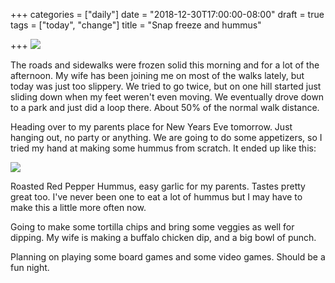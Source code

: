 +++
categories = ["daily"]
date = "2018-12-30T17:00:00-08:00"
draft = true
tags = ["today", "change"]
title = "Snap freeze and hummus"

+++
![](/uploads/IMG_8748.JPG)

The roads and sidewalks were frozen solid this morning and for a lot of the afternoon. My wife has been joining me on most of the walks lately, but today was just too slippery. We tried to go twice, but on one hill started just sliding down when my feet weren't even moving. We eventually drove down to a park and just did a loop there. About 50% of the normal walk distance.

Heading over to my parents place for New Years Eve tomorrow. Just hanging out, no party or anything. We are going to do some appetizers, so I tried my hand at making some hummus from scratch. It ended up like this:

![](/uploads/IMG_8749.JPG)

Roasted Red Pepper Hummus, easy garlic for my parents. Tastes pretty great too. I've never been one to eat a lot of hummus but I may have to make this a little more often now.

Going to make some tortilla chips and bring some veggies as well for dipping. My wife is making a buffalo chicken dip, and a big bowl of punch.

Planning on playing some board games and some video games. Should be a fun night.